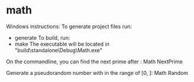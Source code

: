 # math
Windows instructions:
To generate project files run:
- generate
To build, run:
- make
The executable will be located in "build\standalone\Debug\Math.exe"

On the commandline, you can find the next prime after <X>:
Math NextPrime <X> 

Generate a pseudorandom number with <Seed> in the range of [0, <Max>]:
Math Random <Seed> <Max>
